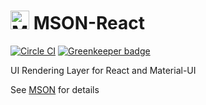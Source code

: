 # <img src="https://raw.githubusercontent.com/redgeoff/mson/master/mson.png" alt="MSON" width="30" height="30" /> MSON-React
[![Circle CI](https://circleci.com/gh/redgeoff/mson-react.svg?style=svg&circle-token=784da4ce47a1008cd384a42ecd6d4756ac62db3d833b07cdda)](https://circleci.com/gh/redgeoff/mson-react) [![Greenkeeper badge](https://badges.greenkeeper.io/redgeoff/mson-react.svg)](https://greenkeeper.io/)

UI Rendering Layer for React and Material-UI

See [MSON](https://github.com/redgeoff/mson) for details
